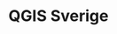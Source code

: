 ---
level: "Organizer"
title: "QGIS Sverige"
logo: "qgis_sverige_logotyp.png"
link: "https://qgis.se/"
---